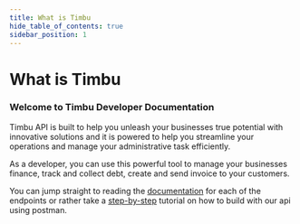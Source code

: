 ```yaml
---
title: What is Timbu
hide_table_of_contents: true
sidebar_position: 1
---
```


# What is Timbu

### Welcome to Timbu Developer Documentation

Timbu API is built to help you unleash your businesses true potential with innovative solutions and it is powered to help you streamline your operations and manage your administrative task efficiently.

As a developer, you can use this powerful tool to manage your businesses finance, track and collect debt, create and send invoice to your customers.

You can jump straight to reading the [documentation](/) for each of the endpoints or rather take a [step-by-step](/) tutorial on how to build with our api using postman.
